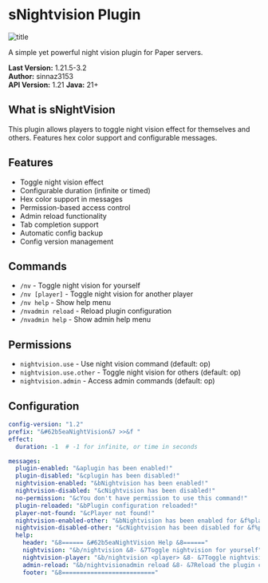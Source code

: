 # sNightvision Plugin
![title](https://cdn.modrinth.com/data/cached_images/6a373af47ec72460c309748e60028734cedd2d7a.png)

A simple yet powerful night vision plugin for Paper servers.

**Last Version:** 1.21.5-3.2  
**Author:** sinnaz3153  
**API Version:** 1.21
**Java:** 21+

## What is sNightVision
This plugin allows players to toggle night vision effect for themselves and others. Features hex color support and configurable messages.

## Features
- Toggle night vision effect
- Configurable duration (infinite or timed)
- Hex color support in messages
- Permission-based access control
- Admin reload functionality
- Tab completion support
- Automatic config backup
- Config version management

## Commands
- `/nv` - Toggle night vision for yourself
- `/nv [player]` - Toggle night vision for another player
- `/nv help` - Show help menu
- `/nvadmin reload` - Reload plugin configuration
- `/nvadmin help` - Show admin help menu

## Permissions
- `nightvision.use` - Use night vision command (default: op)
- `nightvision.use.other` - Toggle night vision for others (default: op)
- `nightvision.admin` - Access admin commands (default: op)

## Configuration
```yaml
config-version: "1.2"
prefix: "&#62b5eaNightVision&7 >>&f "
effect:
  duration: -1  # -1 for infinite, or time in seconds

messages:
  plugin-enabled: "&aplugin has been enabled!"
  plugin-disabled: "&cplugin has been disabled!"
  nightvision-enabled: "&bNightvision has been enabled!"
  nightvision-disabled: "&cNightvision has been disabled!"
  no-permission: "&cYou don't have permission to use this command!"
  plugin-reloaded: "&bPlugin configuration reloaded!"
  player-not-found: "&cPlayer not found!"
  nightvision-enabled-other: "&bNightvision has been enabled for &f%player%&a!"
  nightvision-disabled-other: "&cNightvision has been disabled for &f%player%&c!"
  help:
    header: "&8====== &#62b5eaNightVision Help &8======"
    nightvision: "&b/nightvision &8- &7Toggle nightvision for yourself"
    nightvision-player: "&b/nightvision <player> &8- &7Toggle nightvision for another player"
    admin-reload: "&b/nightvisionadmin reload &8- &7Reload the plugin configuration"
    footer: "&8=========================="
```
